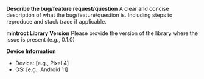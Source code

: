 **Describe the bug/feature request/question**
A clear and concise description of what the bug/feature/question is. Including steps to reproduce and stack trace if applicable. 

**mintroot Library Version**
Please provide the version of the library where the issue is present (e.g., 0.1.0)

**Device Information**
- Device: [e.g., Pixel 4]
- OS: [e.g., Android 11]